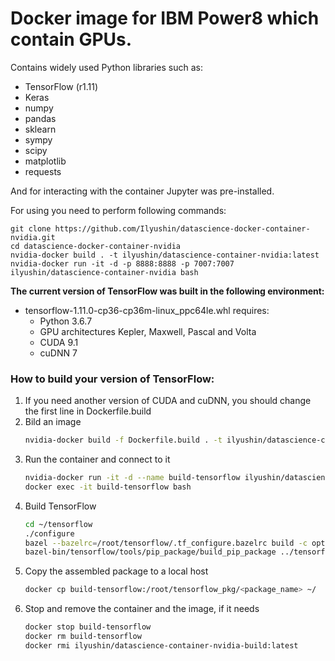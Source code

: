 # Docker image for IBM Power8 which contain GPUs.

Contains widely used Python libraries such as:
* TensorFlow (r1.11)
* Keras
* numpy               
* pandas
* sklearn
* sympy
* scipy 
* matplotlib
* requests

And for interacting with the container Jupyter was pre-installed.

For using you need to perform following commands:
```
git clone https://github.com/Ilyushin/datascience-docker-container-nvidia.git
cd datascience-docker-container-nvidia
nvidia-docker build . -t ilyushin/datascience-container-nvidia:latest
nvidia-docker run -it -d -p 8888:8888 -p 7007:7007 ilyushin/datascience-container-nvidia bash
```

**The current version of TensorFlow was built in the following environment:**
* tensorflow-1.11.0-cp36-cp36m-linux_ppc64le.whl requires:
    * Python 3.6.7 
    * GPU architectures Kepler, Maxwell, Pascal and Volta
    * CUDA 9.1
    * cuDNN 7
    

### How to build your version of TensorFlow:
1. If you need another version of CUDA and cuDNN, you should change the first line in Dockerfile.build
1. Bild an image
    ```bash
    nvidia-docker build -f Dockerfile.build . -t ilyushin/datascience-container-nvidia-build:latest
    ```
2. Run the container and connect to it
    ```bash
    nvidia-docker run -it -d --name build-tensorflow ilyushin/datascience-container-nvidia-build:latest
    docker exec -it build-tensorflow bash 
    ```
3. Build TensorFlow
    ```bash
    cd ~/tensorflow
    ./configure
    bazel --bazelrc=/root/tensorflow/.tf_configure.bazelrc build -c opt //tensorflow/tools/pip_package:build_pip_package
    bazel-bin/tensorflow/tools/pip_package/build_pip_package ../tensorflow_pkg
    ``` 
4. Copy the assembled package to a local host
    ```bash
    docker cp build-tensorflow:/root/tensorflow_pkg/<package_name> ~/
    ```
5. Stop and remove the container and the image, if it needs
    ```bash
    docker stop build-tensorflow
    docker rm build-tensorflow
    docker rmi ilyushin/datascience-container-nvidia-build:latest 
    ```
    

